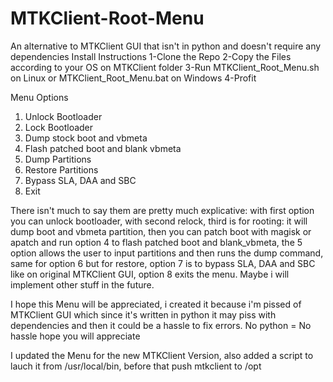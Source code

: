 # MTKClient-Root-Menu
An alternative to MTKClient GUI that isn't in python and doesn't require any dependencies
Install Instructions
1-Clone the Repo
2-Copy the Files according to your OS on MTKClient folder
3-Run MTKClient_Root_Menu.sh on Linux or MTKClient_Root_Menu.bat on Windows
4-Profit

Menu Options
1. Unlock Bootloader
2. Lock Bootloader
3. Dump stock boot and vbmeta
4. Flash patched boot and blank vbmeta
5. Dump Partitions
6. Restore Partitions
7. Bypass SLA, DAA and SBC
8. Exit

There isn't much to say them are pretty much explicative: with first option you can unlock bootloader, with second relock, third is for rooting: it will dump boot and vbmeta partition, then you can patch boot with magisk or apatch and run option 4 to flash patched boot and blank_vbmeta, the 5 option allows the user to input partitions and then runs the dump command, same for option 6 but for restore, option 7 is to bypass SLA, DAA and SBC like on original MTKClient GUI, option 8 exits the menu. Maybe i will implement other stuff in the future.

I hope this Menu will be appreciated, i created it because i'm pissed of MTKClient GUI which since it's written in python it may piss with dependencies and then it could be a hassle to fix errors. No python = No hassle hope you will appreciate

I updated the Menu for the new MTKClient Version, also added a script to lauch it from /usr/local/bin, before that push mtkclient to /opt
